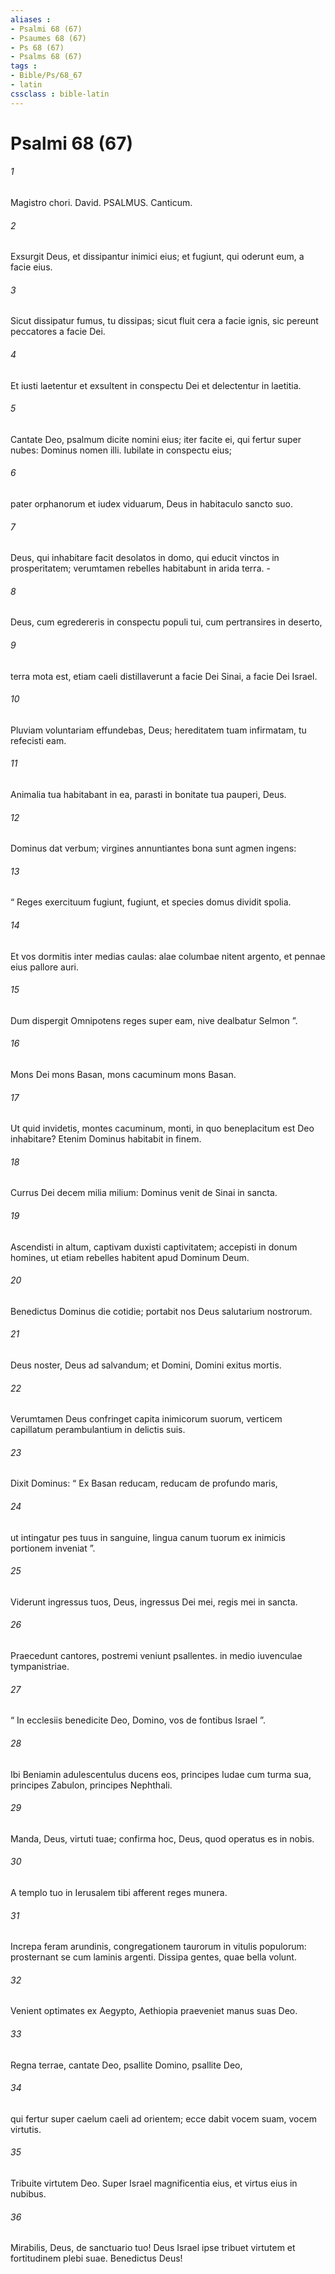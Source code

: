 ```yaml
---
aliases : 
- Psalmi 68 (67)
- Psaumes 68 (67)
- Ps 68 (67)
- Psalms 68 (67)
tags : 
- Bible/Ps/68_67
- latin
cssclass : bible-latin
---
```


# Psalmi 68 (67)

###### 1
Magistro chori. David. PSALMUS. Canticum.
###### 2
Exsurgit Deus, et dissipantur inimici eius; et fugiunt, qui oderunt eum, a facie eius.
###### 3
Sicut dissipatur fumus, tu dissipas; sicut fluit cera a facie ignis, sic pereunt peccatores a facie Dei.
###### 4
Et iusti laetentur et exsultent in conspectu Dei et delectentur in laetitia.
###### 5
Cantate Deo, psalmum dicite nomini eius; iter facite ei, qui fertur super nubes: Dominus nomen illi. Iubilate in conspectu eius;
###### 6
pater orphanorum et iudex viduarum, Deus in habitaculo sancto suo.
###### 7
Deus, qui inhabitare facit desolatos in domo, qui educit vinctos in prosperitatem; verumtamen rebelles habitabunt in arida terra. -
###### 8
Deus, cum egredereris in conspectu populi tui, cum pertransires in deserto,
###### 9
terra mota est, etiam caeli distillaverunt a facie Dei Sinai, a facie Dei Israel.
###### 10
Pluviam voluntariam effundebas, Deus; hereditatem tuam infirmatam, tu refecisti eam.
###### 11
Animalia tua habitabant in ea, parasti in bonitate tua pauperi, Deus.
###### 12
Dominus dat verbum; virgines annuntiantes bona sunt agmen ingens:
###### 13
“ Reges exercituum fugiunt, fugiunt, et species domus dividit spolia.
###### 14
Et vos dormitis inter medias caulas: alae columbae nitent argento, et pennae eius pallore auri.
###### 15
Dum dispergit Omnipotens reges super eam, nive dealbatur Selmon ”.
###### 16
Mons Dei mons Basan, mons cacuminum mons Basan.
###### 17
Ut quid invidetis, montes cacuminum, monti, in quo beneplacitum est Deo inhabitare? Etenim Dominus habitabit in finem.
###### 18
Currus Dei decem milia milium: Dominus venit de Sinai in sancta.
###### 19
Ascendisti in altum, captivam duxisti captivitatem; accepisti in donum homines, ut etiam rebelles habitent apud Dominum Deum.
###### 20
Benedictus Dominus die cotidie; portabit nos Deus salutarium nostrorum.
###### 21
Deus noster, Deus ad salvandum; et Domini, Domini exitus mortis.
###### 22
Verumtamen Deus confringet capita inimicorum suorum, verticem capillatum perambulantium in delictis suis.
###### 23
Dixit Dominus: “ Ex Basan reducam, reducam de profundo maris,
###### 24
ut intingatur pes tuus in sanguine, lingua canum tuorum ex inimicis portionem inveniat ”.
###### 25
Viderunt ingressus tuos, Deus, ingressus Dei mei, regis mei in sancta.
###### 26
Praecedunt cantores, postremi veniunt psallentes. in medio iuvenculae tympanistriae.
###### 27
“ In ecclesiis benedicite Deo, Domino, vos de fontibus Israel ”.
###### 28
Ibi Beniamin adulescentulus ducens eos, principes Iudae cum turma sua, principes Zabulon, principes Nephthali.
###### 29
Manda, Deus, virtuti tuae; confirma hoc, Deus, quod operatus es in nobis.
###### 30
A templo tuo in Ierusalem tibi afferent reges munera.
###### 31
Increpa feram arundinis, congregationem taurorum in vitulis populorum: prosternant se cum laminis argenti. Dissipa gentes, quae bella volunt.
###### 32
Venient optimates ex Aegypto, Aethiopia praeveniet manus suas Deo.
###### 33
Regna terrae, cantate Deo, psallite Domino, psallite Deo,
###### 34
qui fertur super caelum caeli ad orientem; ecce dabit vocem suam, vocem virtutis.
###### 35
Tribuite virtutem Deo. Super Israel magnificentia eius, et virtus eius in nubibus.
###### 36
Mirabilis, Deus, de sanctuario tuo! Deus Israel ipse tribuet virtutem et fortitudinem plebi suae. Benedictus Deus!
